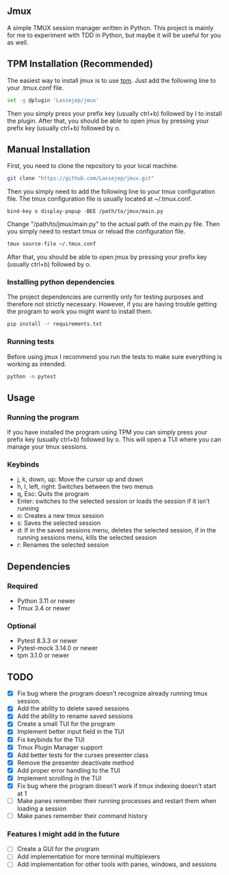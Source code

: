 ## Jmux
A simple TMUX session manager written in Python.
This project is mainly for me to experiment with TDD in Python, but maybe it will be useful for you as well.

## TPM Installation (Recommended)
The easiest way to install jmux is to use [tpm](https://github.com/tmux-plugins/tpm).
Just add the following line to your .tmux.conf file.
```bash
set -g @plugin 'Lassejep/jmux'
```
Then you simply press your prefix key (usually ctrl+b) followed by I to install the plugin.
After that, you should be able to open jmux by pressing your prefix key (usually ctrl+b) followed by o.

## Manual Installation
First, you need to clone the repository to your local machine.
```bash
git clone "https://github.com/Lassejep/jmux.git"
```

Then you simply need to add the following line to your tmux configuration file.
The tmux configuration file is usually located at ~/.tmux.conf.
```tmux
bind-key o display-popup -BEE /path/to/jmux/main.py
```
Change "/path/to/jmux/main.py" to the actual path of the main.py file.
Then you simply need to restart tmux or reload the configuration file.
```bash
tmux source-file ~/.tmux.conf
```
After that, you should be able to open jmux by pressing your prefix key (usually ctrl+b) followed by o.

### Installing python dependencies
The project dependencies are currently only for testing purposes and therefore not strictly necessary.
However, if you are having trouble getting the program to work you might want to install them.
```bash
pip install -r requirements.txt
```

### Running tests
Before using jmux I recommend you run the tests to make sure everything is working as intended.
```bash
python -m pytest
```

## Usage
### Running the program

If you have installed the program using TPM you can simply press your prefix key (usually ctrl+b) followed by o.
This will open a TUI where you can manage your tmux sessions.

### Keybinds
- j, k, down, up: Move the cursor up and down
- h, l, left, right: Switches between the two menus
- q, Esc: Quits the program
- Enter: switches to the selected session or loads the session if it isn't running
- o: Creates a new tmux session
- s: Saves the selected session
- d: If in the saved sessions menu, deletes the selected session, if in the running sessions menu, kills the selected session
- r: Renames the selected session


## Dependencies
### Required
- Python 3.11 or newer
- Tmux 3.4 or newer

### Optional
- Pytest 8.3.3 or newer
- Pytest-mock 3.14.0 or newer
- tpm 3.1.0 or newer

## TODO
- [x] Fix bug where the program doesn't recognize already running tmux session.
- [x] Add the ability to delete saved sessions
- [x] Add the ability to rename saved sessions
- [x] Create a small TUI for the program
- [x] Implement better input field in the TUI
- [x] Fix keybinds for the TUI
- [x] Tmux Plugin Manager support
- [x] Add better tests for the curses presenter class
- [x] Remove the presenter deactivate method
- [x] Add proper error handling to the TUI
- [x] Implement scrolling in the TUI
- [x] Fix bug where the program doesn't work if tmux indexing doesn't start at 1
- [ ] Make panes remember their running processes and restart them when loading a session
- [ ] Make panes remember their command history

### Features I might add in the future
- [ ] Create a GUI for the program
- [ ] Add implementation for more terminal multiplexers
- [ ] Add implementation for other tools with panes, windows, and sessions
